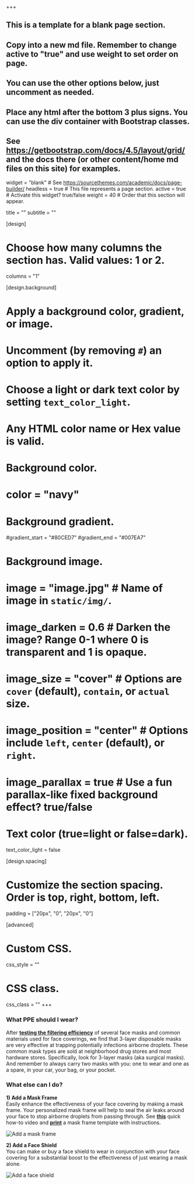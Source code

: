 +++

## This is a template for a blank page section.
## Copy into a new md file. Remember to change active to "true" and use weight to set order on page.
## You can use the other options below, just uncomment as needed.
## Place any html after the bottom 3 plus signs. You can use the div container with Bootstrap classes.
## See https://getbootstrap.com/docs/4.5/layout/grid/ and the docs there (or other content/home md files on this site) for examples.

widget = "blank"  # See https://sourcethemes.com/academic/docs/page-builder/
headless = true  # This file represents a page section.
active = true  # Activate this widget? true/false
weight = 40  # Order that this section will appear.

title = ""
subtitle = ""

[design]
  # Choose how many columns the section has. Valid values: 1 or 2.
  columns = "1"

[design.background]
  # Apply a background color, gradient, or image.
  #   Uncomment (by removing `#`) an option to apply it.
  #   Choose a light or dark text color by setting `text_color_light`.
  #   Any HTML color name or Hex value is valid.

  # Background color.
  # color = "navy"
  
  # Background gradient.
  #gradient_start = "#80CED7"
  #gradient_end = "#007EA7"
  
  # Background image.
  # image = "image.jpg"  # Name of image in `static/img/`.
  # image_darken = 0.6  # Darken the image? Range 0-1 where 0 is transparent and 1 is opaque.
  # image_size = "cover"  #  Options are `cover` (default), `contain`, or `actual` size.
  # image_position = "center"  # Options include `left`, `center` (default), or `right`.
  # image_parallax = true  # Use a fun parallax-like fixed background effect? true/false
  
  # Text color (true=light or false=dark).
  text_color_light = false

[design.spacing]
  # Customize the section spacing. Order is top, right, bottom, left.
  padding = ["20px", "0", "20px", "0"]

[advanced]
 # Custom CSS. 
 css_style = ""
 
 # CSS class.
 css_class = ""
+++

<div class="container-fluid">
  <div class="row">
    <div class="col-xs-12 col-sm-12 col-md-12 col-lg-12 col-xl-12 text-center">
      <h3>What PPE should I wear?</h3>
    </div>
  </div> 
  <div class="row">
    <div class="col-xs-12 col-sm-12 col-md-12 col-lg-12 col-xl-12">
      <p class="text-left">After <b><a href="https://www.masteryourppe.com/testing" target="_blank">testing the filtering efficiency</a></b> of several face masks and common materials used for face coverings, we find that 3-layer disposable masks are very effective at trapping potentially infections airborne droplets. These common mask types are sold at neighborhood drug stores and most hardware stores.  Specifically, look for 3-layer masks (aka surgical masks). And remember to always carry two masks with you: one to wear and one as a spare, in your car, your bag, or your pocket.</p>
    </div>
  </div> 
  <div class="row mt-4">
    <div class="col-xs-12 col-sm-12 col-md-12 col-lg-12 col-xl-12 text-center">
      <h3>What else can I do?</h3>
    </div>
  <div class="row align-items-xl-center">
    <div class="col-xs-12 col-sm-12 col-md-8 col-lg-8 col-xl-8 px-4">
      <p class="text-left"><b>1) Add a Mask Frame</b><br>Easily enhance the effectiveness of your face covering by making a mask frame.  Your personalized mask frame will help to seal the air leaks around your face to stop airborne droplets from passing through.  See <b><a href="https://youtu.be/KZgRVWYM7rY" target="_blank">this</a></b> quick how-to video and <b><a href="https://github.com/dickansj/MasterYourPPE/wiki/Improve-Your-Mask-With-a-Frame" target="_blank">print</a></b> a mask frame template with instructions.</p>
    </div>
    <div class="col-xs-12 col-sm-12 col-md-4 col-lg-4 col-xl-4 order-xs-last order-sm-last order-md-last order-lg-last order-xl-last">
      <img class="img-fluid" src="https://github.com/dickansj/MasterYourPPE/blob/master/assets/wiki/frame-side-view.png?raw=true" alt="Add a mask frame">
    </div>
  </div> 
  <div class="row mt-4 align-items-xl-center">
    <div class="col-xs-12 col-sm-12 col-md-8 col-lg-8 col-xl-8 px-4">
      <p class="text-left"><b>2) Add a Face Shield</b><br>You can make or buy a face shield to wear in conjunction with your face covering for a substantial boost to the effectiveness of just wearing a mask alone.</p>
    </div>    
    <div class="col-xs-12 col-sm-12 col-md-4 col-lg-4 col-xl-4">
        <img class="img-fluid" src="https://github.com/dickansj/MasterYourPPE/blob/master/assets/images/action/dutton-shield1.png?raw=true" alt="Add a face shield">
    </div>
  </div>

</div>
